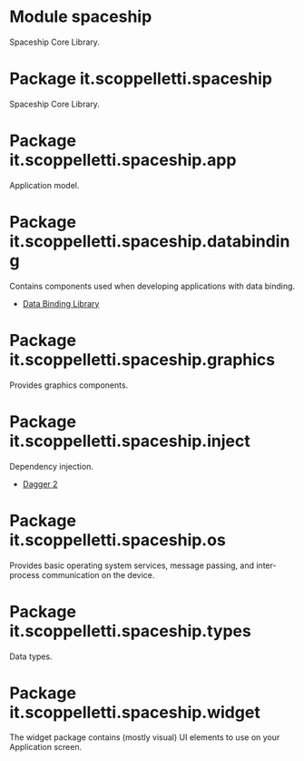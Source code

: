 # Module spaceship

Spaceship Core Library.

# Package it.scoppelletti.spaceship

Spaceship Core Library.

# Package it.scoppelletti.spaceship.app

Application model.

# Package it.scoppelletti.spaceship.databinding

Contains components used when developing applications with data binding.

* [Data Binding Library](http://developer.android.com/topic/libraries/data-binding)

# Package it.scoppelletti.spaceship.graphics

Provides graphics components.

# Package it.scoppelletti.spaceship.inject

Dependency injection.

* [Dagger 2](http://google.github.io/dagger)

# Package it.scoppelletti.spaceship.os

Provides basic operating system services, message passing, and inter-process
communication on the device.

# Package it.scoppelletti.spaceship.types

Data types.

# Package it.scoppelletti.spaceship.widget

The widget package contains (mostly visual) UI elements to use on your
Application screen.
